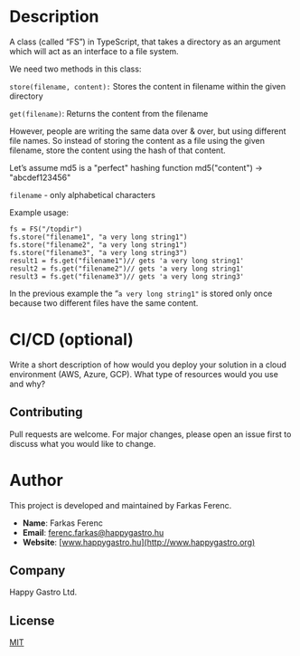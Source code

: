 # Description

A class (called “FS”) in TypeScript, that takes a directory as an argument which will act as an interface to a file system.

We need two methods in this class:

<code>store(filename, content):</code></strong> Stores the content in filename within the given directory

<code>get(filename)</code></strong>: Returns the content from the filename

However, people are writing the same data over & over, but using different file names. So instead of storing the content as a file using the given filename, store the content using the hash of that content.

Let’s assume md5 is a "perfect" hashing function md5("content") -> "abcdef123456"

`filename` - only alphabetical characters

Example usage:


```
fs = FS("/topdir")
fs.store("filename1", "a very long string1")
fs.store("filename2", "a very long string1")
fs.store("filename3", "a very long string3")
result1 = fs.get("filename1")// gets 'a very long string1'
result2 = fs.get("filename2")// gets 'a very long string1'
result3 = fs.get("filename3")// gets 'a very long string3'
```

In the previous example the “`a very long string1"` is stored only once because two different files have the same content.


# CI/CD (optional)

Write a short description of how would you deploy your solution in a cloud environment (AWS, Azure, GCP). What type of resources would you use and why?


## Contributing
Pull requests are welcome. For major changes, please open an issue first to discuss what you would like to change.

# Author

This project is developed and maintained by Farkas Ferenc.

- **Name**: Farkas Ferenc
- **Email**: [ferenc.farkas@happygastro.hu](mailto:ferenc.farkas@happygastro.hu)
- **Website**: [www.happygastro.hu](http://www.happygastro.org)

## Company

Happy Gastro Ltd.

## License
[MIT](https://choosealicense.com/licenses/mit/)